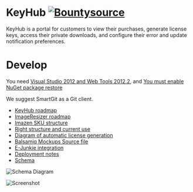 # KeyHub [![Bountysource](https://www.bountysource.com/badge/tracker?tracker_id=400599)](https://www.bountysource.com/trackers/400599-imazen-keyhub?utm_source=400599&utm_medium=shield&utm_campaign=TRACKER_BADGE)

KeyHub is a portal for customers to view their purchases, generate license keys,
access their private downloads, and configure their error and update notification preferences.

# Develop

You need [Visual Studio 2012 and Web Tools 2012.2](http://www.hanselman.com/blog/ReleasedASPNETAndWebTools20122InContext.aspx), and [You must enable NuGet package restore](http://docs.nuget.org/docs/workflows/using-nuget-without-committing-packages)

We suggest SmartGit as a Git client.

* [KeyHub roadmap](https://github.com/imazen/keyhub/blob/master/spec/roadmap.md)
* [ImageResizer roadmap](https://github.com/imazen/keyhub/blob/master/spec/imageresizer-roadmap.md)
* [Imazen SKU structure](https://github.com/imazen/keyhub/blob/master/spec/currentuse.md)
* [Right structure and current use](https://github.com/imazen/keyhub/blob/master/spec/rights.md)
* [Diagram of automatic license generation](https://github.com/imazen/keyhub/blob/master/spec/Automatic-licenses.png)
* [Balsamiq Mockups Source file](https://github.com/imazen/keyhub/blob/master/spec/Automatic-licenses.bmml)
* [E-Junkie integration](https://github.com/imazen/keyhub/blob/master/spec/ejunkie.md)
* [Deployment notes](https://github.com/imazen/keyhub/blob/master/spec/deployment.md)
* [Schema](https://github.com/imazen/keyhub/blob/master/spec/schema.md)


![Schema Diagram](http://www.gliffy.com/pubdoc/3749127/L.png)

![Screenshot](http://nathanaeljones.com/attachments/keyhub.png)
